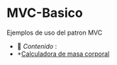 # MVC-Basico
Ejemplos de uso del patron MVC

- :file_folder: _Contenido_ :		
- +[Calculadora de masa corporal](BS1.pdf)
  
